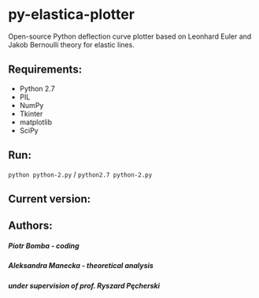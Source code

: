 # py-elastica-plotter

Open-source Python deflection curve plotter based on    Leonhard Euler   and   Jakob Bernoulli  theory for elastic lines.



## Requirements:
- Python 2.7
- PIL
- NumPy 
- Tkinter
- matplotlib
- SciPy

## Run:

```python python-2.py``` / ```python2.7 python-2.py```

## Current version:


## Authors:
##### Piotr Bomba - coding
##### Aleksandra Manecka - theoretical analysis
##### under supervision of prof. Ryszard Pęcherski
